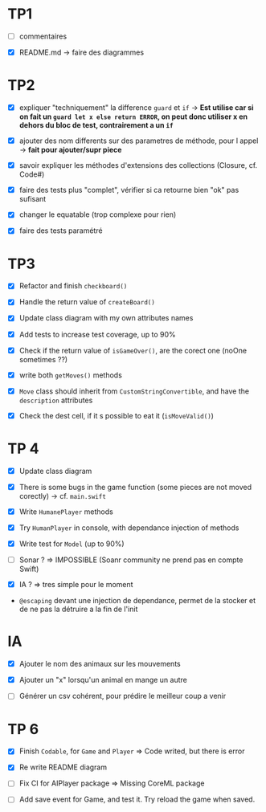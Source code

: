 # TP1 

- [ ] commentaires

- [x] README.md -> faire des diagrammes

# TP2 

- [x] expliquer "techniquement" la difference `guard` et `if` -> **Est utilise car si on fait un `guard let x else return ERROR`, on peut donc utiliser x en dehors du bloc de test, contrairement a un `if`**

- [x] ajouter des nom differents sur des parametres de méthode, pour l appel -> **fait pour ajouter/supr piece**

- [x] savoir expliquer les méthodes d'extensions des collections (Closure, cf. Code#)

- [x] faire des tests plus "complet", vérifier si ca retourne bien "ok" pas sufisant

- [x] changer le equatable (trop complexe pour rien)

- [x] faire des tests paramétré

# TP3

- [x] Refactor and finish `checkboard()`

- [x] Handle the return value of `createBoard()`

- [x] Update class diagram with my own attributes names

- [x] Add tests to increase test coverage, up to 90%

- [x] Check if the return value of `isGameOver()`, are the corect one (noOne sometimes ??)

- [x] write both `getMoves()` methods

- [x] `Move` class should inherit from `CustomStringConvertible`, and have the `description` attributes

- [x] Check the dest cell, if it s possible to eat it (`isMoveValid()`)

# TP 4

- [x] Update class diagram

- [x] There is some bugs in the game function (some pieces are not moved corectly) -> cf. `main.swift`

- [x] Write `HumanePlayer` methods

- [x] Try `HumanPlayer` in console, with dependance injection of methods

- [x] Write test for `Model` (up to 90%)

- [ ] Sonar ? => IMPOSSIBLE (Soanr community ne prend pas en compte Swift)

- [x] IA ? => tres simple pour le moment

- `@escaping` devant une injection de dependance, permet de la stocker et de ne pas la détruire a la fin de l'init

# IA

- [x] Ajouter le nom des animaux sur les mouvements

- [x] Ajouter un "x" lorsqu'un animal en mange un autre

- [ ] Générer un csv cohérent, pour prédire le meilleur coup a venir

# TP 6

- [x] Finish `Codable`, for `Game` and `Player` => Code writed, but there is error

- [x] Re write README diagram

- [ ] Fix CI for AIPlayer package => Missing CoreML package

- [ ] Add save event for Game, and test it. Try reload the game when saved.